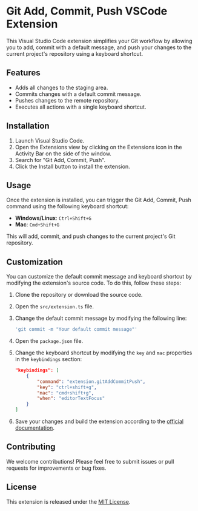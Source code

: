# Git Add, Commit, Push VSCode Extension

This Visual Studio Code extension simplifies your Git workflow by allowing you to add, commit with a default message, and push your changes to the current project's repository using a keyboard shortcut.

## Features

- Adds all changes to the staging area.
- Commits changes with a default commit message.
- Pushes changes to the remote repository.
- Executes all actions with a single keyboard shortcut.

## Installation

1. Launch Visual Studio Code.
2. Open the Extensions view by clicking on the Extensions icon in the Activity Bar on the side of the window.
3. Search for "Git Add, Commit, Push".
4. Click the Install button to install the extension.

## Usage

Once the extension is installed, you can trigger the Git Add, Commit, Push command using the following keyboard shortcut:

- **Windows/Linux**: `Ctrl+Shift+G`
- **Mac**: `Cmd+Shift+G`

This will add, commit, and push changes to the current project's Git repository.

## Customization

You can customize the default commit message and keyboard shortcut by modifying the extension's source code. To do this, follow these steps:

1. Clone the repository or download the source code.
2. Open the `src/extension.ts` file.
3. Change the default commit message by modifying the following line:

   ```typescript
   'git commit -m "Your default commit message"'
   ```

4. Open the `package.json` file.
5. Change the keyboard shortcut by modifying the `key` and `mac` properties in the `keybindings` section:

   ```json
   "keybindings": [
       {
           "command": "extension.gitAddCommitPush",
           "key": "ctrl+shift+g",
           "mac": "cmd+shift+g",
           "when": "editorTextFocus"
       }
   ]
   ```

6. Save your changes and build the extension according to the [official documentation](https://code.visualstudio.com/api/working-with-extensions/publishing-extension).

## Contributing

We welcome contributions! Please feel free to submit issues or pull requests for improvements or bug fixes.

## License

This extension is released under the [MIT License](LICENSE).